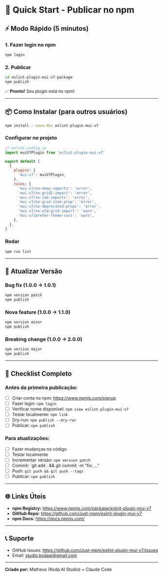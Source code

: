# 🚀 Quick Start - Publicar no npm

## ⚡ Modo Rápido (5 minutos)

### 1. Fazer login no npm

```bash
npm login
```

### 2. Publicar

```bash
cd eslint-plugin-mui-v7-package
npm publish
```

✅ **Pronto!** Seu plugin está no npm!

---

## 📦 Como Instalar (para outros usuários)

```bash
npm install --save-dev eslint-plugin-mui-v7
```

### Configurar no projeto

```javascript
// eslint.config.js
import muiV7Plugin from 'eslint-plugin-mui-v7'

export default [
  {
    plugins: {
      'mui-v7': muiV7Plugin,
    },
    rules: {
      'mui-v7/no-deep-imports': 'error',
      'mui-v7/no-grid2-import': 'error',
      'mui-v7/no-lab-imports': 'error',
      'mui-v7/no-grid-item-prop': 'error',
      'mui-v7/no-deprecated-props': 'error',
      'mui-v7/no-old-grid-import': 'warn',
      'mui-v7/prefer-theme-vars': 'warn',
    },
  },
]
```

### Rodar

```bash
npm run lint
```

---

## 🔄 Atualizar Versão

### Bug fix (1.0.0 → 1.0.1)

```bash
npm version patch
npm publish
```

### Nova feature (1.0.0 → 1.1.0)

```bash
npm version minor
npm publish
```

### Breaking change (1.0.0 → 2.0.0)

```bash
npm version major
npm publish
```

---

## 🎯 Checklist Completo

### Antes da primeira publicação:

- [ ] Criar conta no npm: https://www.npmjs.com/signup
- [ ] Fazer login: `npm login`
- [ ] Verificar nome disponível: `npm view eslint-plugin-mui-v7`
- [ ] Testar localmente: `npm link`
- [ ] Dry-run: `npm publish --dry-run`
- [ ] Publicar: `npm publish`

### Para atualizações:

- [ ] Fazer mudanças no código
- [ ] Testar localmente
- [ ] Incrementar versão: `npm version patch`
- [ ] Commit: `git add . && git commit -m "fix: ..."
- [ ] Push: `git push && git push --tags`
- [ ] Publicar: `npm publish`

---

## 🌐 Links Úteis

- **npm Registry:** https://www.npmjs.com/package/eslint-plugin-mui-v7
- **GitHub Repo:** https://github.com/Just-mpm/eslint-plugin-mui-v7
- **npm Docs:** https://docs.npmjs.com/

---

## 📞 Suporte

- GitHub Issues: https://github.com/Just-mpm/eslint-plugin-mui-v7/issues
- Email: studio.kodaai@gmail.com

---

**Criado por:** Matheus (Koda AI Studio) + Claude Code
